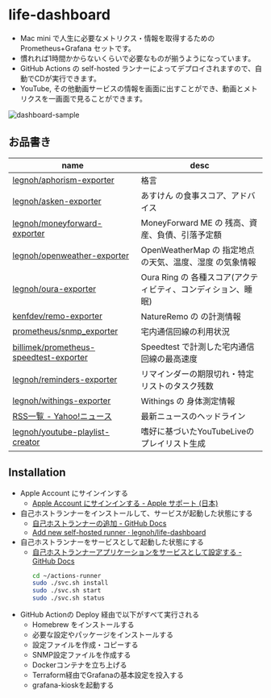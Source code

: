 # life-dashboard

- Mac mini で人生に必要なメトリクス・情報を取得するための Prometheus+Grafana セットです。
- 慣れれば1時間かからないくらいで必要なものが揃うようになっています。
- GitHub Actions の self-hosted ランナーによってデプロイされますので、自動でCDが実行できます。
- YouTube, その他動画サービスの情報を画面に出すことができ、動画とメトリクスを一画面で見ることができます。

![dashboard-sample](https://user-images.githubusercontent.com/706834/236629238-3730ee10-3a4b-414e-9699-3c820b05b638.png)

お品書き
----

|name|desc|
|---|---|
| [legnoh/aphorism-exporter](https://github.com/legnoh/aphorism-exporter) | 格言 |
| [legnoh/asken-exporter](https://github.com/legnoh/asken-exporter) | あすけん の食事スコア、アドバイス |
| [legnoh/moneyforward-exporter](https://github.com/legnoh/moneyforward-exporter) | MoneyForward ME の 残高、資産、負債、引落予定額 |
| [legnoh/openweather-exporter](https://github.com/legnoh/openweather-exporter) | OpenWeatherMap の 指定地点の天気、温度、湿度 の気象情報 |
| [legnoh/oura-exporter](https://github.com/legnoh/oura-exporter) | Oura Ring の 各種スコア(アクティビティ、コンディション、睡眠) |
| [kenfdev/remo-exporter](https://github.com/kenfdev/remo-exporter) | NatureRemo の の計測情報 |
| [prometheus/snmp_exporter](https://github.com/prometheus/snmp_exporter) | 宅内通信回線の利用状況 |
| [billimek/prometheus-speedtest-exporter](https://github.com/billimek/prometheus-speedtest-exporter) | Speedtest で計測した宅内通信回線の最高速度 |
| [legnoh/reminders-exporter](https://github.com/legnoh/reminders-exporter) | リマインダーの期限切れ・特定リストのタスク残数 |
| [legnoh/withings-exporter](https://github.com/legnoh/withings-exporter) | Withings の 身体測定情報 |
| [RSS一覧 - Yahoo!ニュース](https://news.yahoo.co.jp/rss) | 最新ニュースのヘッドライン |
| [legnoh/youtube-playlist-creator](https://github.com/legnoh/youtube-playlist-creator) | 嗜好に基づいたYouTubeLiveのプレイリスト生成 |

Installation
----

- Apple Account にサインインする
  - [Apple Account にサインインする - Apple サポート (日本)](https://support.apple.com/ja-jp/111001#macos)
- 自己ホストランナーをインストールして、サービスが起動した状態にする
  - [自己ホストランナーの追加 - GitHub Docs](https://docs.github.com/ja/actions/hosting-your-own-runners/managing-self-hosted-runners/adding-self-hosted-runners)
  - [Add new self-hosted runner · legnoh/life-dashboard](https://github.com/legnoh/life-dashboard/settings/actions/runners/new?arch=arm64&os=osx)
- 自己ホストランナーをサービスとして起動した状態にする
  - [自己ホストランナーアプリケーションをサービスとして設定する - GitHub Docs](https://docs.github.com/ja/actions/hosting-your-own-runners/managing-self-hosted-runners/configuring-the-self-hosted-runner-application-as-a-service)
    ```sh
    cd ~/actions-runner
    sudo ./svc.sh install
    sudo ./svc.sh start
    sudo ./svc.sh status
    ```
- GitHub Actionの Deploy 経由で以下がすべて実行される
  - Homebrew をインストールする
  - 必要な設定やパッケージをインストールする
  - 設定ファイルを作成・コピーする
  - SNMP設定ファイルを作成する
  - Dockerコンテナを立ち上げる
  - Terraform経由でGrafanaの基本設定を投入する
  - grafana-kioskを起動する
